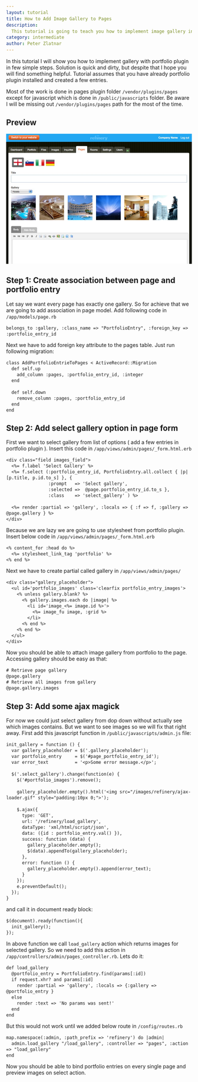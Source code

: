 ```yaml
---
layout: tutorial
title: How to Add Image Gallery to Pages
description: 
  This tutorial is going to teach you how to implement image gallery in pages with portfolio plugin.
category: intermediate
author: Peter Zlatnar
---
```

In this tutorial I will show you how to implement gallery with portfolio plugin in few simple steps. Solution is quick and dirty, but despite that I hope you will find something helpful. Tutorial assumes that you have already portfolio plugin installed and created a few entries.

Most of the work is done in pages plugin folder ``/vendor/plugins/pages`` except for javascript which is done in `/public/javascripts` folder. Be aware I will be missing out ``/vendor/plugins/pages`` path for the most of the time.

## Preview
![alt text](../images/page_gallery.jpg "Page gallery")

## Step 1: Create association between page and portfolio entry

Let say we want every page has exactly one gallery. So for achieve that we are going to add association in page model. Add following code in ``/app/models/page.rb``

    belongs_to :gallery, :class_name => "PortfolioEntry", :foreign_key => :portfolio_entry_id

Next we have to add foreign key attribute to the pages table. Just run following migration:

    class AddPortfolioEntrieToPages < ActiveRecord::Migration
      def self.up
        add_column :pages, :portfolio_entry_id, :integer
      end

      def self.down
        remove_column :pages, :portfolio_entry_id
      end
    end

## Step 2: Add select gallery option in page form

First we want to select gallery from list of options ( add a few entries in portfolio plugin ). Insert this code in ``/app/views/admin/pages/_form.html.erb``

    <div class="field images_field">
      <%= f.label 'Select Gallery' %>
      <%= f.select (:portfolio_entry_id, PortfolioEntry.all.collect { |p| [p.title, p.id.to_s] }, { 
                    :prompt   => 'Select gallery', 
                    :selected =>  @page.portfolio_entry_id.to_s }, 
                    :class    => 'select_gallery' ) %>

      <%= render :partial => 'gallery', :locals => { :f => f, :gallery => @page.gallery } %>
    </div>

Because we are lazy we are going to use stylesheet from portfolio plugin. Insert below code in ``/app/views/admin/pages/_form.html.erb``

    <% content_for :head do %>
      <%= stylesheet_link_tag 'portfolio' %>
    <% end %>

Next we have to create partial called gallery in ``/app/views/admin/pages/``

    <div class="gallery_placeholder">
      <ul id='portfolio_images' class='clearfix portfolio_entry_images'>
        <% unless gallery.blank? %>
          <% gallery.images.each do |image| %>
            <li id='image_<%= image.id %>'>
              <%= image_fu image, :grid %>
            </li>
          <% end %>
        <% end %>
      </ul>
    </div>

Now you should be able to attach image gallery from portfolio to the page. Accessing gallery should be easy as that:

    # Retrieve page gallery
    @page.gallery
    # Retrieve all images from gallery
    @page.gallery.images

## Step 3: Add some ajax magick

For now we could just select gallery from dop down without actually see which images contains. But we want to see images so we will fix that right away. First add this javascript function in ``/public/javascripts/admin.js`` file:

    init_gallery = function () {
      var gallery_placeholder = $('.gallery_placeholder');
      var portfolio_entry     = $('#page_portfolio_entry_id');
      var error_text          = '<p>Some error message.</p>';

      $('.select_gallery').change(function(e) {
        $('#portfolio_images').remove();

        gallery_placeholder.empty().html('<img src="/images/refinery/ajax-loader.gif" style="padding:10px 0;">');

        $.ajax({
          type: 'GET',
          url: '/refinery/load_gallery',
          dataType: 'xml/html/script/json',
          data: ({id : portfolio_entry.val() }),
          success: function (data) {
            gallery_placeholder.empty();
            $(data).appendTo(gallery_placeholder);
          },
          error: function () {
            gallery_placeholder.empty().append(error_text);
          }
        });
        e.preventDefault();
      });
    }

and call it in document ready block:

    $(document).ready(function(){
      init_gallery();
    });

In above function we call ``load_gallery`` action which returns images for selected gallery. So we need to add this action in ``/app/controllers/admin/pages_controller.rb``. Lets do it:

    def load_gallery
      @portfolio_entry = PortfolioEntry.find(params[:id])
      if request.xhr? and params[:id]
        render :partial => 'gallery', :locals => {:gallery => @portfolio_entry }
      else
        render :text => 'No params was sent!'
      end
    end

But this would not work until we added below route in ``/config/routes.rb``

    map.namespace(:admin, :path_prefix => 'refinery') do |admin|
      admin.load_gallery "/load_gallery", :controller => "pages", :action => "load_gallery"
    end

Now you should be able to bind portfolio entries on every single page and preview images on select action.